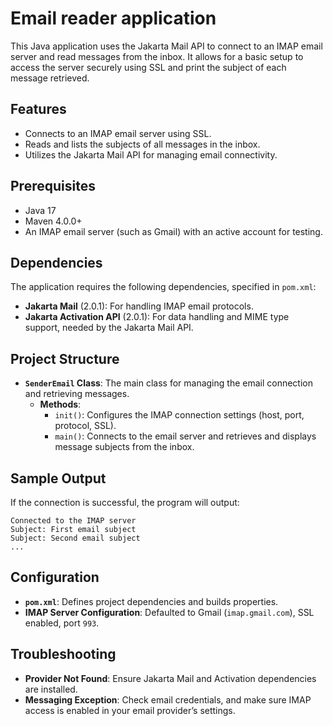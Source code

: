 # Email reader application

This Java application uses the Jakarta Mail API to connect to an IMAP email server and read messages from the inbox. It allows for a basic setup to access the server securely using SSL and print the subject of each message retrieved.

## Features

- Connects to an IMAP email server using SSL.
- Reads and lists the subjects of all messages in the inbox.
- Utilizes the Jakarta Mail API for managing email connectivity.

## Prerequisites

- Java 17
- Maven 4.0.0+
- An IMAP email server (such as Gmail) with an active account for testing.

## Dependencies

The application requires the following dependencies, specified in `pom.xml`:

- **Jakarta Mail** (2.0.1): For handling IMAP email protocols.
- **Jakarta Activation API** (2.0.1): For data handling and MIME type support, needed by the Jakarta Mail API.

## Project Structure

- **`SenderEmail` Class**: The main class for managing the email connection and retrieving messages.
  - **Methods**:
    - `init()`: Configures the IMAP connection settings (host, port, protocol, SSL).
    - `main()`: Connects to the email server and retrieves and displays message subjects from the inbox.

## Sample Output

If the connection is successful, the program will output:

```plaintext
Connected to the IMAP server
Subject: First email subject
Subject: Second email subject
...
```

## Configuration

- **`pom.xml`**: Defines project dependencies and builds properties.
- **IMAP Server Configuration**: Defaulted to Gmail (`imap.gmail.com`), SSL enabled, port `993`.

## Troubleshooting

- **Provider Not Found**: Ensure Jakarta Mail and Activation dependencies are installed.
- **Messaging Exception**: Check email credentials, and make sure IMAP access is enabled in your email provider’s settings.